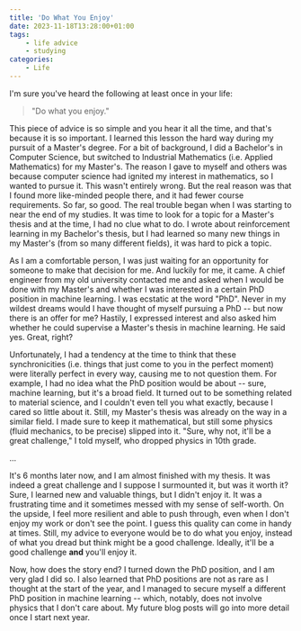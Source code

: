 ```yaml
---
title: 'Do What You Enjoy'
date: 2023-11-18T13:28:00+01:00
tags:
    - life advice
    - studying
categories:
    - Life
---
```


I'm sure you've heard the following at least once in your life:

> "Do what you enjoy."

This piece of advice is so simple and you hear it all the time, and that's because it is so important. I learned this lesson the hard way during my pursuit of a Master's degree. For a bit of background, I did a Bachelor's in Computer Science, but switched to Industrial Mathematics (i.e. Applied Mathematics) for my Master's. The reason I gave to myself and others was because computer science had ignited my interest in mathematics, so I wanted to pursue it. This wasn't entirely wrong. But the real reason was that I found more like-minded people there, and it had fewer course requirements. So far, so good. The real trouble began when I was starting to near the end of my studies. It was time to look for a topic for a Master's thesis and at the time, I had no clue what to do. I wrote about reinforcement learning in my Bachelor's thesis, but I had learned so many new things in my Master's (from so many different fields), it was hard to pick a topic.

As I am a comfortable person, I was just waiting for an opportunity for someone to make that decision for me. And luckily for me, it came. A chief engineer from my old university contacted me and asked when I would be done with my Master's and whether I was interested in a certain PhD position in machine learning. I was ecstatic at the word "PhD". Never in my wildest dreams would I have thought of myself pursuing a PhD -- but now there is an offer for me? Hastily, I expressed interest and also asked him whether he could supervise a Master's thesis in machine learning. He said yes. Great, right?

Unfortunately, I had a tendency at the time to think that these synchronicities (i.e. things that just come to you in the perfect moment) were literally perfect in every way, causing me to not question them. For example, I had no idea what the PhD position would be about -- sure, machine learning, but it's a broad field. It turned out to be something related to material science, and I couldn't even tell you what exactly, because I cared so little about it. Still, my Master's thesis was already on the way in a similar field. I made sure to keep it mathematical, but still some physics (fluid mechanics, to be precise) slipped into it. "Sure, why not, it'll be a great challenge," I told myself, who dropped physics in 10th grade.

...

It's 6 months later now, and I am almost finished with my thesis. It was indeed a great challenge and I suppose I surmounted it, but was it worth it? Sure, I learned new and valuable things, but I didn't enjoy it. It was a frustrating time and it sometimes messed with my sense of self-worth. On the upside, I feel more resilient and able to push through, even when I don't enjoy my work or don't see the point. I guess this quality can come in handy at times. Still, my advice to everyone would be to do what you enjoy, instead of what you dread but think might be a good challenge. Ideally, it'll be a good challenge **and** you'll enjoy it.

Now, how does the story end? I turned down the PhD position, and I am very glad I did so. I also learned that PhD positions are not as rare as I thought at the start of the year, and I managed to secure myself a different PhD position in machine learning -- which, notably, does not involve physics that I don't care about. My future blog posts will go into more detail once I start next year.